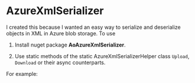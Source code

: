 # AzureXmlSerializer

I created this because I wanted an easy way to serialize and deserialize objects in XML in Azure blob storage. To use

1. Install nuget package **AoAzureXmlSerializer**.

2. Use static methods of the static AzureXmlSerializerHelper class `Upload`, `Download` or their async counterparts.

For example:

    
